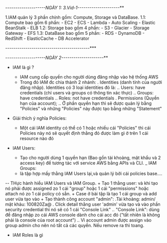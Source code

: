 ***----*----------------NGÀY 1: 3.Vid-1-----------------*----***

1.IAM quản lý 3 phần chính gồm: Compute, Storage và DataBase.
     1.1: Compute bao gồm 6 phần:
        - EC2 
        - ECS
        - Lambda
        - Auto Scaling
        - Elastic BeanStalk 
        - ELB
    1.2: Storage bao gồm 4 phần: 
        - S3
        - Glacier
        - Storage Gateway
        - EFS
    1.3: DataBase bao gồm 5 phần:
        - RDS
        - DynamoDB
        - RedShift
        - ElasticCache
        - DB Accelerator

***----*-----------------*-----------------*----***


***----*----------------NGÀY 2-----------------*----***

- IAM là gì ? 
    + IAM cung cấp quyền cho người dùng đăng nhập vào hệ thống AWS 
    + Trong đó IAM đc chia thành 2 nhánh:
        . Identities (danh tính của người đăng nhập). Identities có 3 loại identities đó là:
            .. Users: have credentials (chỉ users và groups có thông tin xác thực)
            .. Groups: have credentials
            .. Roles: not have credentials
        . Permissions (Quyền hạn của account); 
            .. Ở phần quyền hạn thì sẽ được quản lý bằng "Policies" và những "Policies" này được tạo bằng những "Statement"

- Giải thích ý nghĩa Policies:
    + Một cái IAM identity có thể có 1 hoặc nhiều cái "Policies" thì cái Policies này nó sẽ 
    quyết định thằng đó được làm gì ở trên 1 cái resource nào đó

- IAM Users:
    + Tạo cho người dùng 1 quyền hạn (Bao gồn tài khoảng, mật khẩu và 2 access key) để tương tác với service AWS bằng APIs và CLI.
_ IAM Groups:   
    + là tập hợp mấy thằng IAM Users lại,và quản lý bởi cái policies base....

-- THực hành hiểu IAM Users và IAM Group.
    + Tạo 1 thằng user: và khi tạo nó phải được assigned zo 1 cái "group" hoặc 1 cái "permissions" hoặc attach nó zo 1 cái  policy có sẳn.
    + Case ở bài tập là tạo 1 cái group và add user vừa tạo vào
    + Tạo thành công account "admin":
        .Tài khoảng: admin/ mật khảu: 100820Za@
        . Click detail thằng  user 'admin' vừa tạo và vào phần security credential thì nó sẽ có 1 cái "Console Link"
            .. "Console Link": dùng để đăng nhập zo cái AWS console dành cho cái acc đó ("tất nhiên là không phải là console của root account")
            .. Vì account admin được assign vào group admin cho nên nó tất cả các quyền. Nếu remove ra thì toang.

- IAM Roles là gì 
